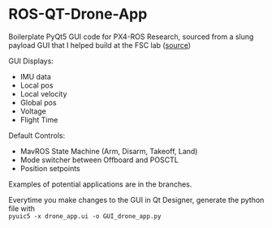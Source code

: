 # ROS-QT-Drone-App 

Boilerplate PyQt5 GUI code for PX4-ROS Research, sourced from a slung payload GUI that I helped build at the FSC lab ([source](https://github.com/LonghaoQian/slung-payload-delivery-GS-GUI))

GUI Displays:
- IMU data
- Local pos
- Local velocity
- Global pos
- Voltage
- Flight Time

Default Controls:
- MavROS State Machine (Arm, Disarm, Takeoff, Land)
- Mode switcher between Offboard and POSCTL
- Position setpoints

Examples of potential applications are in the branches.

Everytime you make changes to the GUI in Qt Designer, generate the python file with  
```pyuic5 -x drone_app.ui -o GUI_drone_app.py ```


